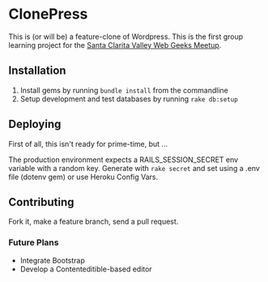 # ClonePress
This is (or will be) a feature-clone of Wordpress. 
This is the first group learning project for the [Santa Clarita Valley Web Geeks Meetup](http://www.meetup.com/scv-web-geeks/).

## Installation
1. Install gems by running `bundle install` from the commandline
1. Setup development and test databases by running `rake db:setup`

## Deploying
First of all, this isn't ready for prime-time, but …

The production environment expects a RAILS_SESSION_SECRET env variable with a random key. 
Generate with `rake secret` and set using a .env file (dotenv gem) or use Heroku Config Vars.

## Contributing
Fork it, make a feature branch, send a pull request.

### Future Plans
* Integrate Bootstrap
* Develop a Contenteditible-based editor
